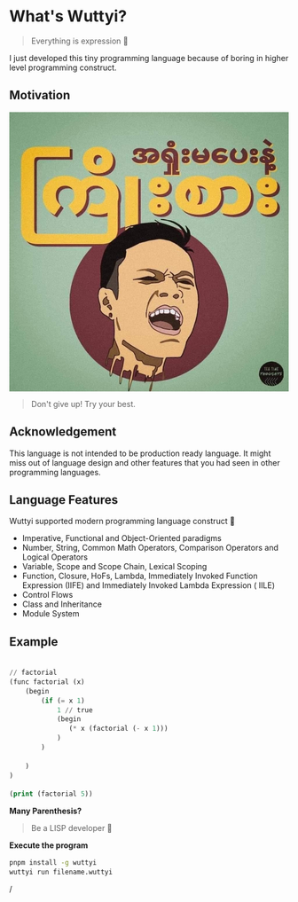 # What's Wuttyi?

> Everything is expression 👻

I just developed this tiny programming language because of boring in higher level programming construct.

## Motivation

<img src="docs/public/banana.jpg" align="center">

> Don't give up! Try your best.

## Acknowledgement

This language is not intended to be production ready language. It might miss out of language design and other features
that you had seen in other programming languages.

## Language Features

Wuttyi supported modern programming language construct :tada:

- Imperative, Functional and Object-Oriented paradigms
- Number, String, Common Math Operators, Comparison Operators and Logical Operators
- Variable, Scope and Scope Chain, Lexical Scoping
- Function, Closure, HoFs, Lambda, Immediately Invoked Function Expression (IIFE)  and Immediately Invoked Lambda
  Expression (
  IILE)
- Control Flows
- Class and Inheritance
- Module System

## Example

```lisp

// factorial
(func factorial (x)
    (begin
        (if (= x 1)
            1 // true
            (begin
               (* x (factorial (- x 1)))
            )
        )

    )
)

(print (factorial 5))
```

**Many Parenthesis?**
> Be a LISP developer 👻

**Execute the program**

```bash
pnpm install -g wuttyi
wuttyi run filename.wuttyi
```
/